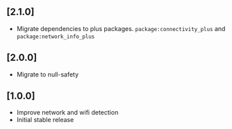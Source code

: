 ## [2.1.0]

- Migrate dependencies to plus packages. `package:connectivity_plus` and `package:network_info_plus`

## [2.0.0]

- Migrate to null-safety

## [1.0.0]

- Improve network and wifi detection
- Initial stable release
